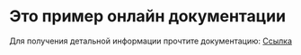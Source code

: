 # Это пример онлайн документации

Для получения детальной информации прочтите документацию: 
[Ссылка](https://sampledocumentation.readthedocs.io)